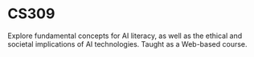 # CS309
Explore fundamental concepts for AI literacy, as well as the ethical and societal implications of AI technologies. Taught as a Web-based course.
